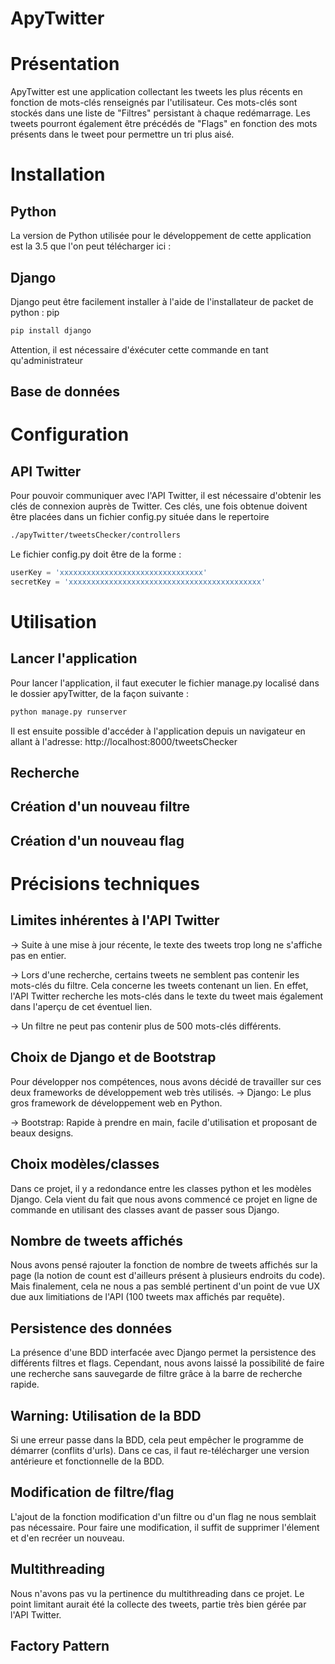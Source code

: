 ﻿# ApyTwitter

# Présentation
ApyTwitter est une application collectant les tweets les plus récents en fonction de mots-clés renseignés par l'utilisateur.
Ces mots-clés sont stockés dans une liste de "Filtres" persistant à chaque redémarrage.
Les tweets pourront également être précédés de "Flags" en fonction des mots présents dans le tweet pour permettre un tri plus aisé.

# Installation
## Python
La version de Python utilisée pour le développement de cette application est la 3.5 que l'on peut télécharger ici :

## Django
Django peut être facilement installer à l'aide de l'installateur de packet de python : pip
```bash
pip install django
```
Attention, il est nécessaire d'éxécuter cette commande en tant qu'administrateur
## Base de données

# Configuration
## API Twitter
Pour pouvoir communiquer avec l'API Twitter, il est nécessaire d'obtenir les clés de connexion auprès de Twitter.
Ces clés, une fois obtenue doivent être placées dans un fichier config.py située dans le repertoire
```bash
./apyTwitter/tweetsChecker/controllers
```
Le fichier config.py doit être de la forme :
```python
userKey = 'xxxxxxxxxxxxxxxxxxxxxxxxxxxxxxxx'
secretKey = 'xxxxxxxxxxxxxxxxxxxxxxxxxxxxxxxxxxxxxxxxxxx'
```

# Utilisation
## Lancer l'application
Pour lancer l'application, il faut executer le fichier manage.py localisé dans le dossier apyTwitter, de la façon suivante :
```bash
python manage.py runserver
```
Il est ensuite possible d'accéder à l'application depuis un navigateur en allant à l'adresse:
http://localhost:8000/tweetsChecker
## Recherche
## Création d'un nouveau filtre
## Création d'un nouveau flag


# Précisions techniques
## Limites inhérentes à l'API Twitter
-> Suite à une mise à jour récente, le texte des tweets trop long ne s'affiche pas en entier.

-> Lors d'une recherche, certains tweets ne semblent pas contenir les mots-clés du filtre. Cela concerne les tweets contenant un lien. 
En effet, l'API Twitter recherche les mots-clés dans le texte du tweet mais également dans l'aperçu de cet éventuel lien.

-> Un filtre ne peut pas contenir plus de 500 mots-clés différents.

## Choix de Django et de Bootstrap
Pour développer nos compétences, nous avons décidé de travailler sur ces deux frameworks de développement web très utilisés.
-> Django: Le plus gros framework de développement web en Python.

-> Bootstrap: Rapide à prendre en main, facile d'utilisation et proposant de beaux designs. 

## Choix modèles/classes
Dans ce projet, il y a redondance entre les classes python et les modèles Django. Cela vient du fait que nous avons commencé ce projet en ligne de commande en utilisant des classes avant de passer sous Django.

## Nombre de tweets affichés
Nous avons pensé rajouter la fonction de nombre de tweets affichés sur la page (la notion de count est d'ailleurs présent à plusieurs endroits du code). 
Mais finalement, cela ne nous a pas semblé pertinent d'un point de vue UX due aux limitiations de l'API (100 tweets max affichés par requête).

## Persistence des données
La présence d'une BDD interfacée avec Django permet la persistence des différents filtres et flags.
Cependant, nous avons laissé la possibilité de faire une recherche sans sauvegarde de filtre grâce à la barre de recherche rapide. 

## Warning: Utilisation de la BDD
Si une erreur passe dans la BDD, cela peut empêcher le programme de démarrer (conflits d'urls). Dans ce cas, il faut re-télécharger une version antérieure et fonctionnelle de la BDD.

## Modification de filtre/flag
L'ajout de la fonction modification d'un filtre ou d'un flag ne nous semblait pas nécessaire. Pour faire une modification, il suffit de supprimer l'élement et d'en recréer un nouveau.

## Multithreading
Nous n'avons pas vu la pertinence du multithreading dans ce projet. Le point limitant aurait été la collecte des tweets, partie très bien gérée par l'API Twitter.

## Factory Pattern

